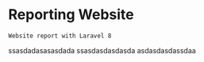 # Reporting Website
```
Website report with Laravel 8
```
ssasdadasasasdada
ssasdasdasdasda
asdasdasdassdaa
